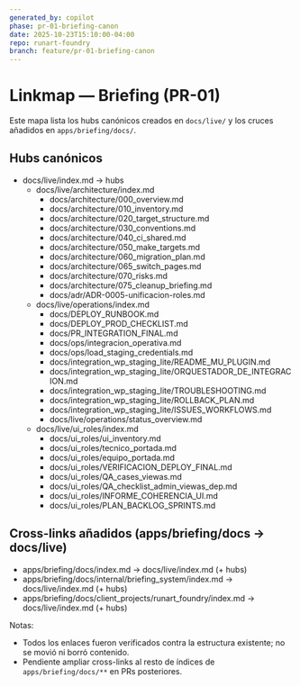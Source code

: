```yaml
---
generated_by: copilot
phase: pr-01-briefing-canon
date: 2025-10-23T15:10:00-04:00
repo: runart-foundry
branch: feature/pr-01-briefing-canon
---
```


# Linkmap — Briefing (PR-01)

Este mapa lista los hubs canónicos creados en `docs/live/` y los cruces añadidos en `apps/briefing/docs/`.

## Hubs canónicos
- docs/live/index.md → hubs
  - docs/live/architecture/index.md
    - docs/architecture/000_overview.md
    - docs/architecture/010_inventory.md
    - docs/architecture/020_target_structure.md
    - docs/architecture/030_conventions.md
    - docs/architecture/040_ci_shared.md
    - docs/architecture/050_make_targets.md
    - docs/architecture/060_migration_plan.md
    - docs/architecture/065_switch_pages.md
    - docs/architecture/070_risks.md
    - docs/architecture/075_cleanup_briefing.md
    - docs/adr/ADR-0005-unificacion-roles.md
  - docs/live/operations/index.md
    - docs/DEPLOY_RUNBOOK.md
    - docs/DEPLOY_PROD_CHECKLIST.md
    - docs/PR_INTEGRATION_FINAL.md
    - docs/ops/integracion_operativa.md
    - docs/ops/load_staging_credentials.md
    - docs/integration_wp_staging_lite/README_MU_PLUGIN.md
    - docs/integration_wp_staging_lite/ORQUESTADOR_DE_INTEGRACION.md
    - docs/integration_wp_staging_lite/TROUBLESHOOTING.md
    - docs/integration_wp_staging_lite/ROLLBACK_PLAN.md
    - docs/integration_wp_staging_lite/ISSUES_WORKFLOWS.md
    - docs/live/operations/status_overview.md
  - docs/live/ui_roles/index.md
    - docs/ui_roles/ui_inventory.md
    - docs/ui_roles/tecnico_portada.md
    - docs/ui_roles/equipo_portada.md
    - docs/ui_roles/VERIFICACION_DEPLOY_FINAL.md
    - docs/ui_roles/QA_cases_viewas.md
    - docs/ui_roles/QA_checklist_admin_viewas_dep.md
    - docs/ui_roles/INFORME_COHERENCIA_UI.md
    - docs/ui_roles/PLAN_BACKLOG_SPRINTS.md

## Cross-links añadidos (apps/briefing/docs → docs/live)
- apps/briefing/docs/index.md → docs/live/index.md (+ hubs)
- apps/briefing/docs/internal/briefing_system/index.md → docs/live/index.md (+ hubs)
- apps/briefing/docs/client_projects/runart_foundry/index.md → docs/live/index.md (+ hubs)

Notas:
- Todos los enlaces fueron verificados contra la estructura existente; no se movió ni borró contenido.
- Pendiente ampliar cross-links al resto de índices de `apps/briefing/docs/**` en PRs posteriores.
